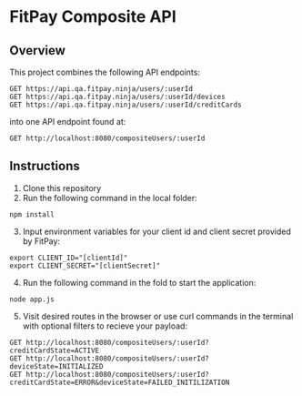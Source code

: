 # FitPay Composite API

## Overview
This project combines the following API endpoints:
```
GET https://api.qa.fitpay.ninja/users/:userId
GET https://api.qa.fitpay.ninja/users/:userId/devices
GET https://api.qa.fitpay.ninja/users/:userId/creditCards
```
into one API endpoint found at: 
```
GET http://localhost:8080/compositeUsers/:userId
```

## Instructions

1. Clone this repository 
2. Run the following command in the local folder:
```
npm install
```
3. Input environment variables for your client id and client secret provided by FitPay: 
```
export CLIENT_ID="[clientId]"
export CLIENT_SECRET="[clientSecret]"
```
4. Run the following command in the fold to start the application:
```
node app.js
```
5. Visit desired routes in the browser or use curl commands in the terminal with optional filters to recieve your payload:
```
GET http://localhost:8080/compositeUsers/:userId?creditCardState=ACTIVE
GET http://localhost:8080/compositeUsers/:userId?deviceState=INITIALIZED
GET http://localhost:8080/compositeUsers/:userId?creditCardState=ERROR&deviceState=FAILED_INITILIZATION
```
